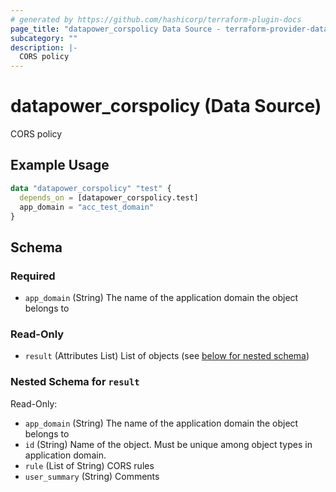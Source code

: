```yaml
---
# generated by https://github.com/hashicorp/terraform-plugin-docs
page_title: "datapower_corspolicy Data Source - terraform-provider-datapower"
subcategory: ""
description: |-
  CORS policy
---
```


# datapower_corspolicy (Data Source)

CORS policy

## Example Usage

```terraform
data "datapower_corspolicy" "test" {
  depends_on = [datapower_corspolicy.test]
  app_domain = "acc_test_domain"
}
```

<!-- schema generated by tfplugindocs -->
## Schema

### Required

- `app_domain` (String) The name of the application domain the object belongs to

### Read-Only

- `result` (Attributes List) List of objects (see [below for nested schema](#nestedatt--result))

<a id="nestedatt--result"></a>
### Nested Schema for `result`

Read-Only:

- `app_domain` (String) The name of the application domain the object belongs to
- `id` (String) Name of the object. Must be unique among object types in application domain.
- `rule` (List of String) CORS rules
- `user_summary` (String) Comments
